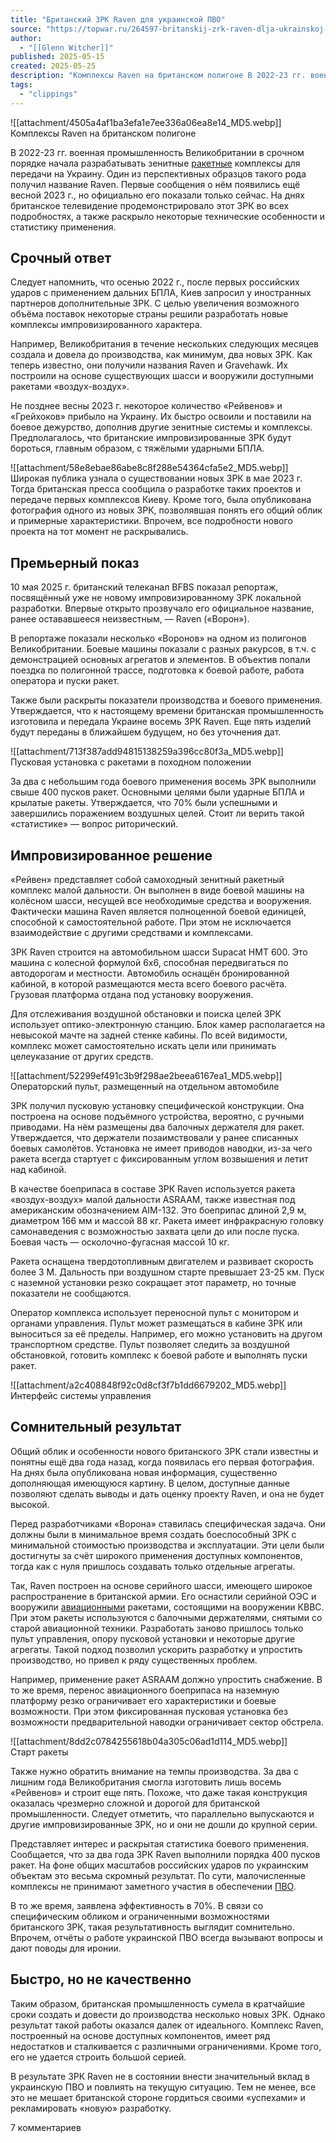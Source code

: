 ```yaml
---
title: "Британский ЗРК Raven для украинской ПВО"
source: "https://topwar.ru/264597-britanskij-zrk-raven-dlja-ukrainskoj-pvo.html"
author:
  - "[[Glenn Witcher]]"
published: 2025-05-15
created: 2025-05-25
description: "Комплексы Raven на британском полигоне В 2022-23 гг. военная промышленность Великобритании в срочном порядке начала разрабатывать зенитные ракетные комплексы для передачи на Украину. Один из перспективных образцов такого рода получил название Raven. Первые сообщения о нём появились ещё весной 2023"
tags:
  - "clippings"
---
```

![[attachment/4505a4af1ba3efa1e7ee336a06ea8e14_MD5.webp]]  
Комплексы Raven на британском полигоне

  
  
В 2022-23 гг. военная промышленность Великобритании в срочном порядке начала разрабатывать зенитные [ракетные](https://topwar.ru/armament/missiles/ "ракеты") комплексы для передачи на Украину. Один из перспективных образцов такого рода получил название Raven. Первые сообщения о нём появились ещё весной 2023 г., но официально его показали только сейчас. На днях британское телевидение продемонстрировало этот ЗРК во всех подробностях, а также раскрыло некоторые технические особенности и статистику применения.  
  

## Срочный ответ

  
Следует напомнить, что осенью 2022 г., после первых российских ударов с применением дальних БПЛА, Киев запросил у иностранных партнеров дополнительные ЗРК. С целью увеличения возможного объёма поставок некоторые страны решили разработать новые комплексы импровизированного характера.  
  
Например, Великобритания в течение нескольких следующих месяцев создала и довела до производства, как минимум, два новых ЗРК. Как теперь известно, они получили названия Raven и Gravehawk. Их построили на основе существующих шасси и вооружили доступными ракетами «воздух-воздух».  
  
Не позднее весны 2023 г. некоторое количество «Рейвенов» и «Грейхоков» прибыло на Украину. Их быстро освоили и поставили на боевое дежурство, дополнив другие зенитные системы и комплексы. Предполагалось, что британские импровизированные ЗРК будут бороться, главным образом, с тяжёлыми ударными БПЛА.  
  
![[attachment/58e8ebae86abe8c8f288e54364cfa5e2_MD5.webp]]  
Широкая публика узнала о существовании новых ЗРК в мае 2023 г. Тогда британская пресса сообщила о разработке таких проектов и передаче первых комплексов Киеву. Кроме того, была опубликована фотография одного из новых ЗРК, позволявшая понять его общий облик и примерные характеристики. Впрочем, все подробности нового проекта на тот момент не раскрывались.  
  

## Премьерный показ

  
10 мая 2025 г. британский телеканал BFBS показал репортаж, посвящённый уже не новому импровизированному ЗРК локальной разработки. Впервые открыто прозвучало его официальное название, ранее остававшееся неизвестным, — Raven («Ворон»).  
  
В репортаже показали несколько «Воронов» на одном из полигонов Великобритании. Боевые машины показали с разных ракурсов, в т.ч. с демонстрацией основных агрегатов и элементов. В объектив попали поездка по полигонной трассе, подготовка к боевой работе, работа оператора и пуски ракет.  
  
Также были раскрыты показатели производства и боевого применения. Утверждается, что к настоящему времени британская промышленность изготовила и передала Украине восемь ЗРК Raven. Еще пять изделий будут переданы в ближайшем будущем, но без уточнения дат.  
  

![[attachment/713f387add94815138259a396cc80f3a_MD5.webp]]  
Пусковая установка с ракетами в походном положении

  
За два с небольшим года боевого применения восемь ЗРК выполнили свыше 400 пусков ракет. Основными целями были ударные БПЛА и крылатые ракеты. Утверждается, что 70% были успешными и завершились поражением воздушных целей. Стоит ли верить такой «статистике» — вопрос риторический.  
  

## Импровизированное решение

  
«Рейвен» представляет собой самоходный зенитный ракетный комплекс малой дальности. Он выполнен в виде боевой машины на колёсном шасси, несущей все необходимые средства и вооружения. Фактически машина Raven является полноценной боевой единицей, способной к самостоятельной работе. При этом не исключается взаимодействие с другими средствами и комплексами.  
  
ЗРК Raven строится на автомобильном шасси Supacat HMT 600. Это машина с колесной формулой 6х6, способная передвигаться по автодорогам и местности. Автомобиль оснащён бронированной кабиной, в которой размещаются места всего боевого расчёта. Грузовая платформа отдана под установку вооружения.  
  
Для отслеживания воздушной обстановки и поиска целей ЗРК использует оптико-электронную станцию. Блок камер располагается на невысокой мачте на задней стенке кабины. По всей видимости, комплекс может самостоятельно искать цели или принимать целеуказание от других средств.  
  

![[attachment/52299ef491c3b9f298ae2beea6167ea1_MD5.webp]]  
Операторский пульт, размещенный на отдельном автомобиле

  
ЗРК получил пусковую установку специфической конструкции. Она построена на основе подъёмного устройства, вероятно, с ручными приводами. На нём размещены два балочных держателя для ракет. Утверждается, что держатели позаимствовали у ранее списанных боевых самолётов. Установка не имеет приводов наводки, из-за чего ракета всегда стартует с фиксированным углом возвышения и летит над кабиной.  
  
В качестве боеприпаса в составе ЗРК Raven используется ракета «воздух-воздух» малой дальности ASRAAM, также известная под американским обозначением AIM-132. Это боеприпас длиной 2,9 м, диаметром 166 мм и массой 88 кг. Ракета имеет инфракрасную головку самонаведения с возможностью захвата цели до или после пуска. Боевая часть — осколочно-фугасная массой 10 кг.  
  
Ракета оснащена твердотопливным двигателем и развивает скорость более 3 М. Дальность при воздушном старте превышает 23-25 км. Пуск с наземной установки резко сокращает этот параметр, но точные показатели не сообщаются.  
  
Оператор комплекса использует переносной пульт с монитором и органами управления. Пульт может размещаться в кабине ЗРК или выноситься за её пределы. Например, его можно установить на другом транспортном средстве. Пульт позволяет следить за воздушной обстановкой, готовить комплекс к боевой работе и выполнять пуски ракет.  
  

![[attachment/a2c408848f92c0d8cf3f7b1dd6679202_MD5.webp]]  
Интерфейс системы управления

  

## Сомнительный результат

  
Общий облик и особенности нового британского ЗРК стали известны и понятны ещё два года назад, когда появилась его первая фотография. На днях была опубликована новая информация, существенно дополняющая имеющуюся картину. В целом, доступные данные позволяют сделать выводы и дать оценку проекту Raven, и она не будет высокой.  
  
Перед разработчиками «Ворона» ставилась специфическая задача. Они должны были в минимальное время создать боеспособный ЗРК с минимальной стоимостью производства и эксплуатации. Эти цели были достигнуты за счёт широкого применения доступных компонентов, тогда как с нуля пришлось создавать только отдельные агрегаты.  
  
Так, Raven построен на основе серийного шасси, имеющего широкое распространение в британской армии. Его оснастили серийной ОЭС и вооружили [авиационными](https://topwar.ru/armament/aviation/ "авиация") ракетами, состоящими на вооружении КВВС. При этом ракеты используются с балочными держателями, снятыми со старой авиационной техники. Разработать заново пришлось только пульт управления, опору пусковой установки и некоторые другие агрегаты. Такой подход позволил ускорить разработку и упростить производство, но привел к ряду существенных проблем.  
  
Например, применение ракет ASRAAM должно упростить снабжение. В то же время, перенос авиационного боеприпаса на наземную платформу резко ограничивает его характеристики и боевые возможности. При этом фиксированная пусковая установка без возможности предварительной наводки ограничивает сектор обстрела.  
  

![[attachment/8dd2c0784255618b04a305c06ad1d114_MD5.webp]]  
Старт ракеты

  
Также нужно обратить внимание на темпы производства. За два с лишним года Великобритания смогла изготовить лишь восемь «Рейвенов» и строит еще пять. Похоже, что даже такая конструкция оказалась чрезмерно сложной и дорогой для британской промышленности. Следует отметить, что параллельно выпускаются и другие импровизированные ЗРК, но и они не дошли до крупной серии.  
  
Представляет интерес и раскрытая статистика боевого применения. Сообщается, что за два года ЗРК Raven выполнили порядка 400 пусков ракет. На фоне общих масштабов российских ударов по украинским объектам это весьма скромный результат. По сути, малочисленные комплексы не принимают заметного участия в обеспечении [ПВО](https://topwar.ru/armament/pvo/ "пво").  
  
В то же время, заявлена эффективность в 70%. В связи со специфическим обликом и ограниченными возможностями британского ЗРК, такая результативность выглядит сомнительно. Впрочем, отчёты о работе украинской ПВО всегда вызывают вопросы и дают поводы для иронии.  
  

## Быстро, но не качественно

  
Таким образом, британская промышленность сумела в кратчайшие сроки создать и довести до производства несколько новых ЗРК. Однако результат такой работы оказался далек от идеального. Комплекс Raven, построенный на основе доступных компонентов, имеет ряд недостатков и сталкивается с различными ограничениями. Кроме того, его не удается строить большой серией.  
  
В результате ЗРК Raven не в состоянии внести значительный вклад в украинскую ПВО и повлиять на текущую ситуацию. Тем не менее, все это не мешает британской стороне гордиться своими «успехами» и рекламировать «новую» разработку.

7 комментариев
